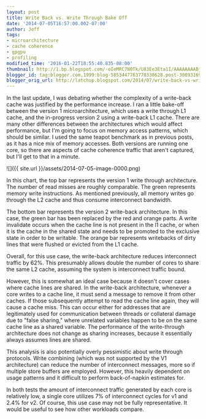 ```yaml
---
layout: post
title: Write Back vs. Write Through Bake Off
date: '2014-07-05T16:57:00.002-07:00'
author: Jeff
tags:
- microarchitecture
- cache coherence
- gpgpu
- profiling
modified_time: '2016-01-22T18:55:40.835-08:00'
thumbnail: http://1.bp.blogspot.com/-oIeMRC7N0Tk/U83Ee3Eta1I/AAAAAAAABjU/cM40uYi2hLU/s72-c/Screen+Shot+2014-07-21+at+6.54.21+PM.png
blogger_id: tag:blogger.com,1999:blog-5853447763770338628.post-3089316913994586063
blogger_orig_url: http://latchup.blogspot.com/2014/07/write-back-vs-write-through-bake-off.html
---
```


In the last update, I was debating whether the complexity of a write-back
cache was justified by the performance increase. I ran a little bake-off
between the version 1 microarchitecture, which uses a write through L1 cache,
and the in-progress version 2 using a write-back L1 cache. There are many
other differences between the architectures which would affect performance,
but I'm going to focus on memory access patterns, which should be similar.  I
used the same teapot benchmark as in previous posts, as it has a nice mix of
memory accesses. Both versions are running one core, so there are aspects of
cache coherence traffic that aren't captured, but I'll get to that in a
minute.

![]({{ site.url }}/assets/2014-07-05-image-0000.png)

In this chart, the top bar represents the version 1 write through
architecture. The number of read misses are roughly comparable. The green
represents memory write instructions. As mentioned previously, all memory
writes go through the L2 cache and thus consume interconnect bandwidth.

The bottom bar represents the version 2 write-back architecture. In this case,
the green bar has been replaced by the red and orange parts. A write
invalidate occurs when the cache line is not present in the l1 cache, or when
it is the cache in the shared state and needs to be promoted to the exclusive
state in order to be writable.  The orange bar represents writebacks of dirty
lines that were flushed or evicted from the L1 cache.

Overall, for this use case, the write-back architecture reduces interconnect
traffic by 62%.  This presumably allows double the number of cores to share
the same L2 cache, assuming the system is interconnect traffic bound.

However, this is somewhat an ideal case because it doesn't cover cases where
cache lines are shared. In the write-back architecture, whenever a core writes
to a cache line, it must send a message to remove it from other caches. If
those subsequently attempt to read the cache line again, they will cause a
cache miss. This can occur either for addresses that are legitimately used for
communication between threads or collateral damage due to "false sharing,"
where unrelated variables happen to be on the same cache line as a shared
variable.  The performance of the write-through architecture does not change
as sharing increases, because it essentially always assumes lines are shared.

This analysis is also potentially overly pessimistic about write through
protocols.  Write combining (which was not supported by the V1 architecture)
can reduce the number of interconnect messages, more so if multiple store
buffers are employed. However, this heavily dependent on usage patterns and it
difficult to perform back-of-napkin estimates for.

In both tests the amount of interconnect traffic generated by each core is
relatively low, a single core utilizes 7% of interconnect cycles for v1 and
2.4% for v2. Of course, this use case may not be fully representative. It
would be useful to see how other workloads compare.
